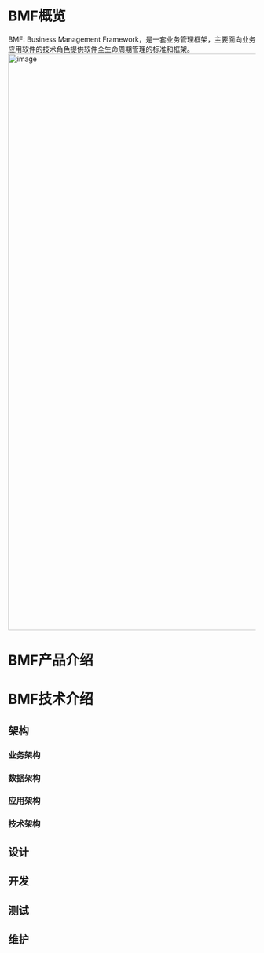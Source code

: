 # BMF概览
BMF: Business Management Framework，是一套业务管理框架，主要面向业务应用软件的技术角色提供软件全生命周期管理的标准和框架。
<img width="1174" alt="image" src="https://user-images.githubusercontent.com/11364967/235175040-e3934fa5-6460-4f81-863f-344ac10c4cb9.png">


# BMF产品介绍

# BMF技术介绍
## 架构
### 业务架构
### 数据架构
### 应用架构
### 技术架构
## 设计
## 开发
## 测试
## 维护
